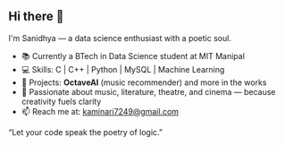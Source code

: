 ## Hi there 👋
 I'm Sanidhya — a data science enthusiast with a poetic soul.

- 📚 Currently a BTech in Data Science student at MIT Manipal
- 💻 Skills: C | C++ | Python | MySQL | Machine Learning 
- 📑 Projects: **OctaveAI** (music recommender) and more in the works
- 🎵 Passionate about music, literature, theatre, and cinema — because creativity fuels clarity
- 📫 Reach me at: kaminari7249@gmail.com 
  
 “Let your code speak the poetry of logic.”


